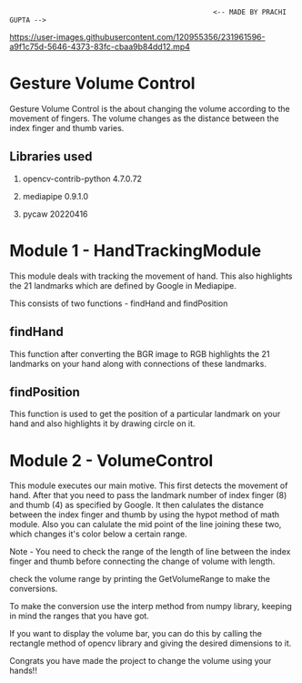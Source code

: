                                                       <-- MADE BY PRACHI GUPTA -->

https://user-images.githubusercontent.com/120955356/231961596-a9f1c75d-5646-4373-83fc-cbaa9b84dd12.mp4

# Gesture Volume Control
Gesture Volume Control is the about changing the volume according to the movement of fingers. The volume changes as the distance between the index finger and thumb varies.

## Libraries used

1. opencv-contrib-python 4.7.0.72

2. mediapipe 0.9.1.0

3. pycaw 20220416

# Module 1 - HandTrackingModule

This module deals with tracking the movement of hand. This also highlights the 21 landmarks which are defined by Google in Mediapipe. 

This consists of two functions - findHand and findPosition

## findHand

This function after converting the BGR image to RGB highlights the 21 landmarks on your hand along with connections of these landmarks.

## findPosition

This function is used to get the position of a particular landmark on your hand and also highlights it by drawing circle on it.

# Module 2 - VolumeControl

This module executes our main motive. This first detects the movement of hand. After that you need to pass the landmark number of index finger (8) and thumb (4) as specified by Google. It then calulates the distance between the index finger and thumb by using the hypot method of math module. Also you can calulate the mid point of the line joining these two, which changes it's color below a certain range. 

Note - You need to check the range of the length of line between the index finger and thumb before connecting the change of volume with length. 

check the volume range by printing the GetVolumeRange to make the conversions. 

To make the conversion use the interp method from numpy library, keeping in mind the ranges that you have got. 

If you want to display the volume bar, you can do this by calling the rectangle method of opencv library and giving the desired dimensions to it. 

Congrats you have made the project to change the volume using your hands!!



